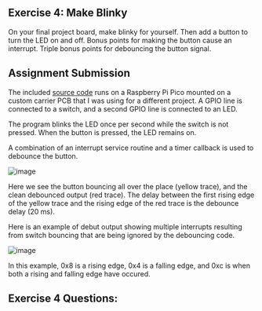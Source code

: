 ## Exercise 4: Make Blinky

On your final project board, make blinky for yourself. Then add a button to turn the LED on and off. Bonus points for making the button cause an interrupt. Triple bonus points for debouncing the button signal.

## Assignment Submission

The included [source code](https://github.com/dslik/red-jellies/blob/main/lesson-4/debounce.c) runs on a Raspberry Pi Pico mounted on a custom carrier PCB that I was using for a different project. A GPIO line is connected to a switch, and a second GPIO line is connected to an LED.

The program blinks the LED once per second while the switch is not pressed. When the button is pressed, the LED remains on.

A combination of an interrupt service routine and a timer callback is used to debounce the button.

![image](https://user-images.githubusercontent.com/5757591/146642191-5163ada7-58d9-4fa1-9e3b-800b77d27a5e.png)

Here we see the button bouncing all over the place (yellow trace), and the clean debounced output (red trace). The delay between the first rising edge of the yellow trace and the rising edge of the red trace is the debounce delay (20 ms).

Here is an example of debut output showing multiple interrupts resulting from switch bouncing that are being ignored by the debouncing code.

![image](https://user-images.githubusercontent.com/5757591/146642327-3801d144-f6cb-4100-a1eb-99990b788528.png)

In this example, 0x8 is a rising edge, 0x4 is a falling edge, and 0xc is when both a rising and falling edge have occured.

## Exercise 4 Questions:


